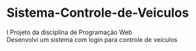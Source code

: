 # Sistema-Controle-de-Veiculos 
I Projeto da disciplina de Programação Web  
Desenvolvi um sistema com login para controle de veículos
